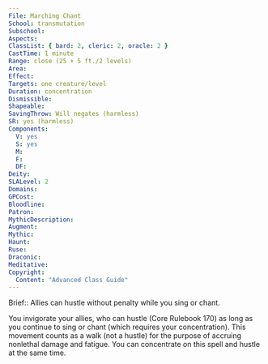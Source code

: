 ```yaml
---
File: Marching Chant
School: transmutation
Subschool: 
Aspects: 
ClassList: { bard: 2, cleric: 2, oracle: 2 }
CastTime: 1 minute
Range: close (25 + 5 ft./2 levels)
Area: 
Effect: 
Targets: one creature/level
Duration: concentration
Dismissible: 
Shapeable: 
SavingThrow: Will negates (harmless)
SR: yes (harmless)
Components:
  V: yes
  S: yes
  M: 
  F: 
  DF: 
Deity: 
SLALevel: 2
Domains: 
GPCost: 
Bloodline: 
Patron: 
MythicDescription: 
Augment: 
Mythic: 
Haunt: 
Ruse: 
Draconic: 
Meditative: 
Copyright:
  Content: "Advanced Class Guide"
---
```

Brief:: Allies can hustle without penalty while you sing or chant.

You invigorate your allies, who can hustle (Core Rulebook 170) as long as you continue to sing or chant (which requires your concentration). This movement counts as a walk (not a hustle) for the purpose of accruing nonlethal damage and fatigue. You can concentrate on this spell and hustle at the same time.
